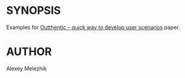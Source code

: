 # SYNOPSIS

Examples for [Outthentic – quick way to develop user scenarios](https://sparrowdo.wordpress.com/2017/02/09/outthentic-quick-way-to-develop-user-scenarios/) paper.


# AUTHOR

Alexey Melezhik

